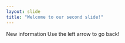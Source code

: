 ```yaml
---
layout: slide
title: "Welcome to our second slide!"
---
```

New information
Use the left arrow to go back!